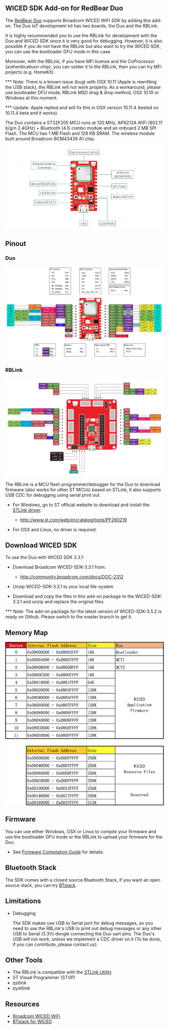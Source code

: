 
## WICED SDK Add-on for RedBear Duo

The [RedBear Duo](http://redbear.cc/duo/) supports Broadcom WICED WiFi SDK by adding this add-on. The Duo IoT development kit has two boards, the Duo and the RBLink.

It is highly recommended you to use the RBLink for development with the Duo and WICED SDK since it is very good for debugging. However, it is also possible if you do not have the RBLink but also want to try the WICED SDK, you can use the bootloader DFU mode in this case.

Moreover, with the RBLink, if you have MFi license and the CoProcessor (authenticatiuon chip), you can solder it to the RBLink, then you can try MFi projects (e.g. HomeKit).

*** Note: There is a known issue (bug) with OSX 10.11 (Apple is rewritting the USB stack), the RBLink will not work properly. As a workaround, please use bootloader DFU mode, RBLink MSD drag & drop method, OSX 10.10 or Windows at this moment.

*** Update: Apple replied and will fix this in OSX version 10.11.4 (tested on 10.11.4 beta and it works).

The Duo contains a ST32F205 MCU runs at 120 MHz, AP6212A WiFi (802.11 b/g/n 2.4GHz) + Bluetooth (4.1) combo module and an onboard 2 MB SPI Flash. The MCU has 1 MB Flash and 128 KB SRAM. The wireless module built around Broadcom BCM43438 A1 chip.

![image](docs/images/RBDuo_BlockDiagram.jpg)


## Pinout

### Duo

![image](docs/images/RBDuo_Pinout.png)

### RBLink

![image](docs/images/RBLink_Pinout.png)

The RBLink is a MCU flash programmer/debugger for the Duo to download firmware (also works for other ST MCUs) based on STLink, it also supports USB CDC for debugging using serial print out.

* For Windows, go to ST official website to download and install the [STLink driver](http://www.st.com/web/en/catalog/tools/PF260219):

	* http://www.st.com/web/en/catalog/tools/PF260219

* For OSX and Linux, no driver is required.


## Download WICED SDK

To use the Duo with WICED SDK 3.3.1:

* Download Broadcom WICED-SDK-3.3.1 from:

	* http://community.broadcom.com/docs/DOC-2312

* Unzip WICED-SDK-3.3.1 to your local file-system

* Download and copy the files in this add-on package to the WICED-SDK-3.3.1 and unzip and replace the original files

*** Note: The add-on package for the latest version of WICED-SDK-3.5.2 is ready on Github. Please switch to the master branch to get it.


## Memory Map

![image](docs/images/RBDuo_MemMap.png)


## Firmware

You can use either Windows, OSX or Linux to compile your firmware and use the bootloader DFU mode or the RBLink to upload your firmware for the Duo.

* See [Firmware Compilation Guide](docs/FW_Make.md) for details.


## Bluetooth Stack

The SDK comes with a closed source Bluetooth Stack, if you want an open source stack, you can try [BTstack](https://github.com/bluekitchen/btstack/tree/ble-api-cleanup/port/wiced).


## Limitations

* Debugging

	The SDK makes use USB to Serial port for debug messages, so you need to use the RBLink's USB to print out debug messages or any other USB to Serial (3.3V) dongle connecting the Duo uart pins. The Duo's USB will not work, unless we implement a CDC driver on it (To be done, if you can contribute, please contact us).


## Other Tools

* The RBLink is compatible with the [STLink Utility](http://www.st.com/web/en/catalog/tools/PF258168)
* ST Visual Programmer (STVP)
* qstlink
* pystlimk


## Resources

* [Broadcom WICED WiFi](https://community.broadcom.com/community/wiced-wifi)
* [BTstack for WICED](https://github.com/bluekitchen/btstack/tree/ble-api-cleanup/port/wiced)



